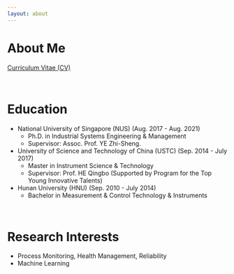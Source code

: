 ```yaml
---
layout: about 
---
```


# About Me
<a href="https://xingchenliu666.github.io/CV_LiuXingchen.pdf">Curriculum Vitae (CV)</a>

<br/>

# Education
* National University of Singapore (NUS) (Aug. 2017 - Aug. 2021)
  * Ph.D. in Industrial Systems Engineering & Management
  * Supervisor: Assoc. Prof. YE Zhi-Sheng.
* University of Science and Technology of China (USTC) (Sep. 2014 - July 2017)
  * Master in Instrument Science & Technology
  * Supervisor: Prof. HE Qingbo (Supported by Program for the Top Young Innovative Talents)
* Hunan University (HNU) (Sep. 2010 - July 2014)
  * Bachelor in Measurement & Control Technology & Instruments

<br/>

# Research Interests
* Process Monitoring, Health Management, Reliability
* Machine Learning  
